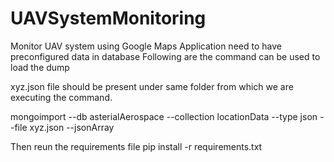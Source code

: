 # UAVSystemMonitoring
Monitor UAV system using Google Maps
Application need to have preconfigured data in database
Following are the command can be used to load the dump

xyz.json file should be present under same folder from which we are executing the command.

mongoimport --db asterialAerospace --collection locationData --type json --file xyz.json --jsonArray

Then reun the requirements file
pip install -r requirements.txt

